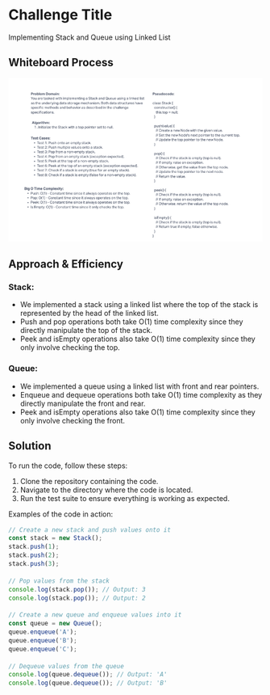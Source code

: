 # Challenge Title

Implementing Stack and Queue using Linked List

## Whiteboard Process

![Code Challenge 9](codechallenge9.png)

## Approach & Efficiency

### Stack:

- We implemented a stack using a linked list where the top of the stack is represented by the head of the linked list.
- Push and pop operations both take O(1) time complexity since they directly manipulate the top of the stack.
- Peek and isEmpty operations also take O(1) time complexity since they only involve checking the top.

### Queue:

- We implemented a queue using a linked list with front and rear pointers.
- Enqueue and dequeue operations both take O(1) time complexity as they directly manipulate the front and rear.
- Peek and isEmpty operations also take O(1) time complexity since they only involve checking the front.

## Solution

To run the code, follow these steps:

1. Clone the repository containing the code.
2. Navigate to the directory where the code is located.
3. Run the test suite to ensure everything is working as expected.

Examples of the code in action:

```javascript
// Create a new stack and push values onto it
const stack = new Stack();
stack.push(1);
stack.push(2);
stack.push(3);

// Pop values from the stack
console.log(stack.pop()); // Output: 3
console.log(stack.pop()); // Output: 2

// Create a new queue and enqueue values into it
const queue = new Queue();
queue.enqueue('A');
queue.enqueue('B');
queue.enqueue('C');

// Dequeue values from the queue
console.log(queue.dequeue()); // Output: 'A'
console.log(queue.dequeue()); // Output: 'B'
```
